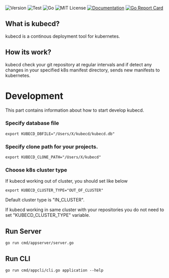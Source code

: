![Version](https://img.shields.io/badge/version-0.0.2-orange.svg)
![Test](https://github.com/bdemirpolat/kubecd/actions/workflows/kubecd.yml/badge.svg)
![Go](https://img.shields.io/github/go-mod/go-version/bdemirpolat/kubecd)
![MIT License](https://img.shields.io/github/license/bdemirpolat/kubecd)
[![Documentation](https://godoc.org/github.com/bdemirpolat/kubecd?status.svg)](https://pkg.go.dev/github.com/bdemirpolat/kubecd)
[![Go Report Card](https://goreportcard.com/badge/github.com/bdemirpolat/kubecd)](https://goreportcard.com/report/github.com/bdemirpolat/kubecd)

## What is kubecd?
kubecd is a continous deployment tool for kubernetes.

## How its work?
kubecd check your git repository at regular intervals and
if detect any changes in your specified k8s manifest directory, sends new manifests to kubernetes.




# Development
This part contains information about how to start develop kubecd. 

### Specify database file
```
export KUBECD_DBFILE="/Users/X/kubecd/kubecd.db"
```

### Specify clone path for your projects.
```
export KUBECD_CLONE_PATH="/Users/X/kubecd"
```

### Choose k8s cluster type
If kubecd working out of cluster, you should set like below
```
export KUBECD_CLUSTER_TYPE="OUT_OF_CLUSTER"
```

Default cluster type is "IN_CLUSTER". 

If kubecd working in same cluster with your repositories you do not need to set "KUBECD_CLUSTER_TYPE" variable. 


## Run Server
```
go run cmd/appserver/server.go
```

## Run CLI
```
go run cmd/appcli/cli.go application --help
```



